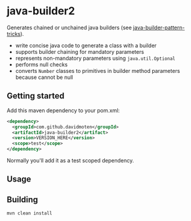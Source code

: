 # java-builder2

Generates chained or unchained java builders (see [java-builder-pattern-tricks](https://github.com/davidmoten/java-builder-pattern-tricks)).

* write concise java code to generate a class with a builder
* supports builder chaining for mandatory parameters
* represents non-mandatory parameters using `java.util.Optional`
* performs null checks
* converts `Number` classes to primitives in builder method parameters because cannot be null

## Getting started
Add this maven dependency to your pom.xml:

```xml
<dependency>
  <groupId>com.github.davidmoten</groupId>
  <artifactId>java-builder2</artifact>
  <version>VERSION_HERE</version>
  <scope>test</scope>
</dependency>
```
Normally you'll add it as a test scoped dependency.

## Usage



## Building
```bash
mvn clean install
```






